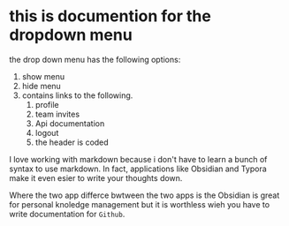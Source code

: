 # this is documention for the dropdown menu

the drop down menu has the following options:
1. show menu
2. hide menu
3. contains links to the following.
   1. profile
   2. team invites
   3. Api documentation
   4. logout
   5. the header is coded



I love working with markdown because i don't have to learn a bunch of syntax to use markdown. In fact, applications like Obsidian and Typora make it even esier to write your thoughts down.



Where the two app differce bwtween the two apps is the Obsidian is great for personal knoledge management but it is worthless wieh you have to write documentation for `Github`.
